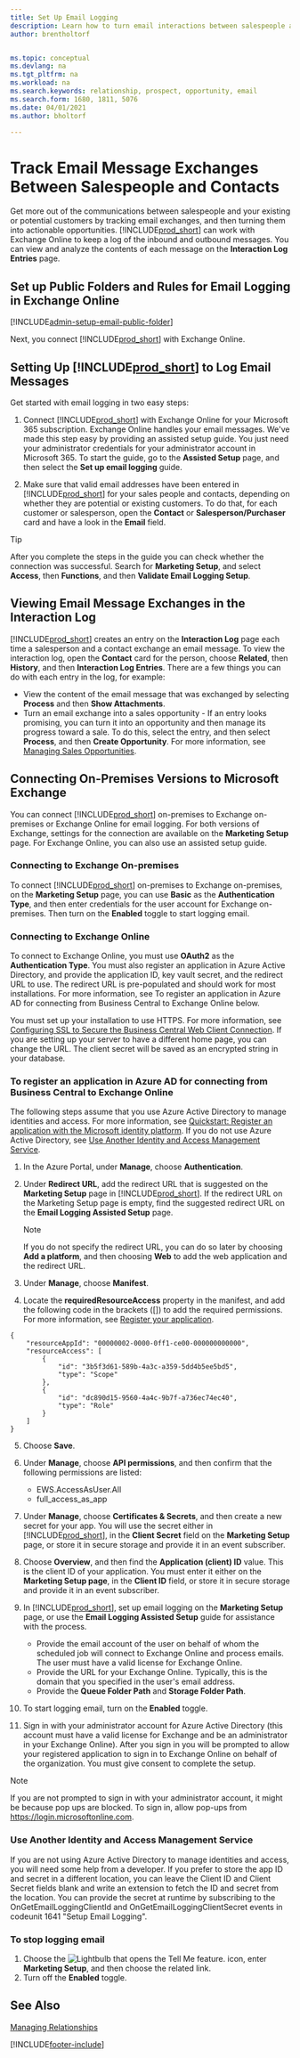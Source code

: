 ```yaml
---
title: Set Up Email Logging
description: Learn how to turn email interactions between salespeople and customers into real sales opportunities.
author: brentholtorf


ms.topic: conceptual
ms.devlang: na
ms.tgt_pltfrm: na
ms.workload: na
ms.search.keywords: relationship, prospect, opportunity, email
ms.search.form: 1680, 1811, 5076
ms.date: 04/01/2021
ms.author: bholtorf

---
```

# Track Email Message Exchanges Between Salespeople and Contacts

Get more out of the communications between salespeople and your existing or potential customers by tracking email exchanges, and then turning them into actionable opportunities. [!INCLUDE[prod_short](includes/prod_short.md)] can work with Exchange Online to keep a log of the inbound and outbound messages. You can view and analyze the contents of each message on the **Interaction Log Entries** page.

## Set up Public Folders and Rules for Email Logging in Exchange Online

[!INCLUDE[admin-setup-email-public-folder](includes/admin-setup-email-public-folder.md)]

Next, you connect [!INCLUDE[prod_short](includes/prod_short.md)] with Exchange Online.

## Setting Up [!INCLUDE[prod_short](includes/prod_short.md)] to Log Email Messages

Get started with email logging in two easy steps:

1. Connect [!INCLUDE[prod_short](includes/prod_short.md)] with Exchange Online for your Microsoft 365 subscription. Exchange Online handles your email messages. We've made this step easy by providing an assisted setup guide. You just need your administrator credentials for your administrator account in Microsoft 365. To start the guide, go to the **Assisted Setup** page, and then select the **Set up email logging** guide.  

2. Make sure that valid email addresses have been entered in [!INCLUDE[prod_short](includes/prod_short.md)] for your sales people and contacts, depending on whether they are potential or existing customers. To do that, for each customer or salesperson, open the **Contact** or **Salesperson/Purchaser** card and have a look in the **Email** field.

> [!Tip]
> After you complete the steps in the guide you can check whether the connection was successful. Search for **Marketing Setup**, and select **Access**, then **Functions**, and then **Validate Email Logging Setup**.

## Viewing Email Message Exchanges in the Interaction Log

[!INCLUDE[prod_short](includes/prod_short.md)] creates an entry on the **Interaction Log** page each time a salesperson and a contact exchange an email message. To view the interaction log, open the **Contact** card for the person, choose **Related**, then **History**, and then **Interaction Log Entries**. There are a few things you can do with each entry in the log, for example:

- View the content of the email message that was exchanged by selecting **Process** and then **Show Attachments**.
- Turn an email exchange into a sales opportunity - If an entry looks promising, you can turn it into an opportunity and then manage its progress toward a sale. To do this, select the entry, and then select **Process**, and then **Create Opportunity**. For more information, see [Managing Sales Opportunities](marketing-manage-sales-opportunities.md).

## Connecting On-Premises Versions to Microsoft Exchange

You can connect [!INCLUDE[prod_short](includes/prod_short.md)] on-premises to Exchange on-premises or Exchange Online for email logging. For both versions of Exchange, settings for the connection are available on the **Marketing Setup** page. For Exchange Online, you can also use an assisted setup guide.

### Connecting to Exchange On-premises

To connect [!INCLUDE[prod_short](includes/prod_short.md)] on-premises to Exchange on-premises, on the **Marketing Setup** page, you can use **Basic** as the **Authentication Type**, and then enter credentials for the user account for Exchange on-premises. Then turn on the **Enabled** toggle to start logging email.

### Connecting to Exchange Online

To connect to Exchange Online, you must use **OAuth2** as the **Authentication Type**. You must also register an application in Azure Active Directory, and provide the application ID, key vault secret, and the redirect URL to use. The redirect URL is pre-populated and should work for most installations. For more information, see To register an application in Azure AD for connecting from Business Central to Exchange Online below.

You must set up your installation to use HTTPS. For more information, see [Configuring SSL to Secure the Business Central Web Client Connection](/dynamics365/business-central/dev-itpro/deployment/configure-ssl-web-client-connection). If you are setting up your server to have a different home page, you can change the URL. The client secret will be saved as an encrypted string in your database.

### To register an application in Azure AD for connecting from Business Central to Exchange Online

The following steps assume that you use Azure Active Directory to manage identities and access. For more information, see [Quickstart: Register an application with the Microsoft identity platform](/azure/active-directory/develop/quickstart-register-app). If you do not use Azure Active Directory, see [Use Another Identity and Access Management Service](marketing-set-up-email-logging.md#use-another-identity-and-access-management-service). 

1. In the Azure Portal, under **Manage**, choose **Authentication**.
2. Under **Redirect URL**, add the redirect URL that is suggested on the **Marketing Setup** page in [!INCLUDE[prod_short](includes/prod_short.md)]. If the redirect URL on the Marketing Setup page is empty, find the suggested redirect URL on the **Email Logging Assisted Setup** page.

    > [!NOTE]
    > If you do not specify the redirect URL, you can do so later by choosing **Add a platform**, and then choosing **Web** to add the web application and the redirect URL. 

3. Under **Manage**, choose **Manifest**.
4. Locate the **requiredResourceAccess** property in the manifest, and add the following code in the brackets ([]) to add the required permissions. For more information, see [Register your application](/exchange/client-developer/exchange-web-services/how-to-authenticate-an-ews-application-by-using-oauth#register-your-application).

```
{
    "resourceAppId": "00000002-0000-0ff1-ce00-000000000000",
    "resourceAccess": [
        {
            "id": "3b5f3d61-589b-4a3c-a359-5dd4b5ee5bd5",
            "type": "Scope"
        },
        {
            "id": "dc890d15-9560-4a4c-9b7f-a736ec74ec40",
            "type": "Role"
        }
    ]
}
```

5. Choose **Save**.
6. Under **Manage**, choose **API permissions**, and then confirm that the following permissions are listed:  

    * EWS.AccessAsUser.All
    * full_access_as_app

7. Under **Manage**, choose **Certificates & Secrets**, and then create a new secret for your app. You will use the secret either in [!INCLUDE[prod_short](includes/prod_short.md)], in the **Client Secret** field on the **Marketing Setup** page, or store it in secure storage and provide it in an event subscriber.
8. Choose **Overview**, and then find the **Application (client) ID** value. This is the client ID of your application. You must enter it either on the **Marketing Setup page**, in the **Client ID** field, or store it in secure storage and provide it in an event subscriber.
9. In [!INCLUDE[prod_short](includes/prod_short.md)], set up email logging on the **Marketing Setup** page, or use the **Email Logging Assisted Setup** guide for assistance with the process.
    * Provide the email account of the user on behalf of whom the scheduled job will connect to Exchange Online and process emails. The user must have a valid license for Exchange Online.
    * Provide the URL for your Exchange Online. Typically, this is the domain that you specified in the user's email address.
    * Provide the **Queue Folder Path** and **Storage Folder Path**.
10. To start logging email, turn on the **Enabled** toggle.
11. Sign in with your administrator account for Azure Active Directory (this account must have a valid license for Exchange and be an administrator in your Exchange Online). After you sign in you will be prompted to allow your registered application to sign in to Exchange Online on behalf of the organization. You must give consent to complete the setup.

   > [!NOTE]
   > If you are not prompted to sign in with your administrator account, it might be because pop ups are blocked. To sign in, allow pop-ups from https://login.microsoftonline.com.

### Use Another Identity and Access Management Service
If you are not using Azure Active Directory to manage identities and access, you will need some help from a developer. If you prefer to store the app ID and secret in a different location, you can leave the Client ID and Client Secret fields blank and write an extension to fetch the ID and secret from the location. You can provide the secret at runtime by subscribing to the OnGetEmailLoggingClientId and OnGetEmailLoggingClientSecret events in codeunit 1641 "Setup Email Logging".

### To stop logging email
1. Choose the ![Lightbulb that opens the Tell Me feature.](media/ui-search/search_small.png "Tell me what you want to do") icon, enter **Marketing Setup**, and then choose the related link.
2. Turn off the **Enabled** toggle.

## See Also
[Managing Relationships](marketing-relationship-management.md)



[!INCLUDE[footer-include](includes/footer-banner.md)]